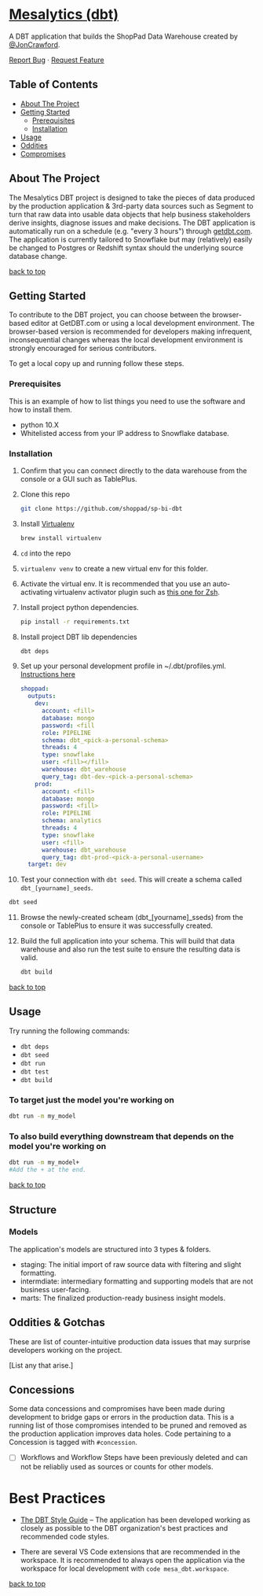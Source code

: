 # [Mesalytics (dbt)](#Mesalyticstop)

A DBT application that builds the ShopPad Data Warehouse created by [@JonCrawford](https://github.com/joncrawford).

[Report Bug](https://github.com/shoppad/sp-bi-dbt/issues)
·
[Request Feature](https://github.com/shoppad/sp-bi-dbt/issues)

## Table of Contents

- [About The Project](#about-the-project)
- [Getting Started](#getting-started)
  - [Prerequisites](#prerequisites)
  - [Installation](#installation)
- [Usage](#usage)
- [Oddities](#oddities)
- [Compromises](#concessions)

<!-- ABOUT THE PROJECT -->

## About The Project

The Mesalytics DBT project is designed to take the pieces of data produced by the production application & 3rd-party data sources such as Segment to turn that raw data into usable data objects that help business stakeholders derive insights, diagnose issues and make decisions. The DBT application is automatically run on a schedule (e.g. "every 3 hours") through [getdbt.com](https://getdbt.com). The application is currently tailored to Snowflake but may (relatively) easily be changed to Postgres or Redshift syntax should the underlying source database change.

[back to top](#Mesalyticstop)

<!-- GETTING STARTED -->

## Getting Started

To contribute to the DBT project, you can choose between the browser-based editor at GetDBT.com or using a local development environment. The browser-based version is recommended for developers making infrequent, inconsequential changes whereas the local development environment is strongly encouraged for serious contributors.

To get a local copy up and running follow these steps.

### Prerequisites

This is an example of how to list things you need to use the software and how to install them.

- python 10.X
- Whitelisted access from your IP address to Snowflake database.

### Installation

1. Confirm that you can connect directly to the data warehouse from the console or a GUI such as TablePlus.
2. Clone this repo

   ```sh
   git clone https://github.com/shoppad/sp-bi-dbt
   ```

3. Install [Virtualenv](https://virtualenv.pypa.io/en/latest/)

   ```sh
   brew install virtualenv
   ```

4. `cd` into the repo

5. `virtualenv venv` to create a new virtual env for this folder.

6. Activate the virtual env. It is recommended that you use an auto-activating virtualenv activator plugin such as [this one for Zsh](https://github.com/MichaelAquilina/zsh-autoswitch-virtualenv).

7. Install project python dependencies.

   ```sh
   pip install -r requirements.txt
   ```

8. Install project DBT lib dependencies

   ```sh
   dbt deps
   ```

9. Set up your personal development profile in ~/.dbt/profiles.yml. [Instructions here](https://docs.getdbt.com/docs/get-started/connection-profiles)

   ```yml
   shoppad:
     outputs:
       dev:
         account: <fill>
         database: mongo
         password: <fill
         role: PIPELINE
         schema: dbt_<pick-a-personal-schema>
         threads: 4
         type: snowflake
         user: <fill></fill>
         warehouse: dbt_warehouse
         query_tag: dbt-dev-<pick-a-personal-schema>
       prod:
         account: <fill>
         database: mongo
         password: <fill>
         role: PIPELINE
         schema: analytics
         threads: 4
         type: snowflake
         user: <fill>
         warehouse: dbt_warehouse
         query_tag: dbt-prod-<pick-a-personal-username>
     target: dev
   ```

10. Test your connection with `dbt seed`. This will create a schema called `dbt_[yourname]_seeds`.

```sh
dbt seed
```

11. Browse the newly-created scheam (dbt\_[yourname]\_sseds) from the console or TablePlus to ensure it was successfully created.

12. Build the full application into your schema. This will build that data warehouse and also run the test suite to ensure the resulting data is valid.

    ```sh
    dbt build
    ```

[back to top](#Mesalyticstop)

<!-- USAGE EXAMPLES -->

## Usage

Try running the following commands:

- `dbt deps`
- `dbt seed`
- `dbt run`
- `dbt test`
- `dbt build`

### To target just the model you're working on

```sh
dbt run -m my_model
```

### To also build everything downstream that depends on the model you're working on

```sh
dbt run -m my_model+
#Add the + at the end.
```

[back to top](#Mesalyticstop)

## Structure

### Models

The application's models are structured into 3 types & folders.

- staging: The initial import of raw source data with filtering and slight formatting.
- intermdiate: intermediary formatting and supporting models that are not business user-facing.
- marts: The finalized production-ready business insight models.

## Oddities & Gotchas

These are list of counter-intuitive production data issues that may surprise developers working on the project.

[List any that arise.]

## Concessions

Some data concessions and compromises have been made during development to bridge gaps or errors in the production data. This is a running list of those compromises intended to be pruned and removed as the production application improves data holes. Code pertaining to a Concession is tagged with `#concession`.

- [ ] Workflows and Workflow Steps have been previously deleted and can not be reliabliy used as sources or counts for other models.

# Best Practices

- [The DBT Style Guide](https://www.markdownguide.org/basic-syntax/#reference-style-links) – The application has been developed working as closely as possible to the DBT organization's best practices and recommended code styles.

- There are several VS Code extensions that are recommended in the workspace. It is recommended to always open the application via the workspace for local development with `code mesa_dbt.workspace`.

[back to top](#Mesalyticstop)
